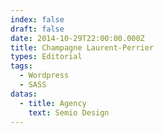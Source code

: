 ```yaml
---
index: false
draft: false
date: 2014-10-29T22:00:00.000Z
title: Champagne Laurent-Perrier
types: Editorial
tags:
  - Wordpress
  - SASS
datas:
  - title: Agency
    text: Semio Design
---
```

